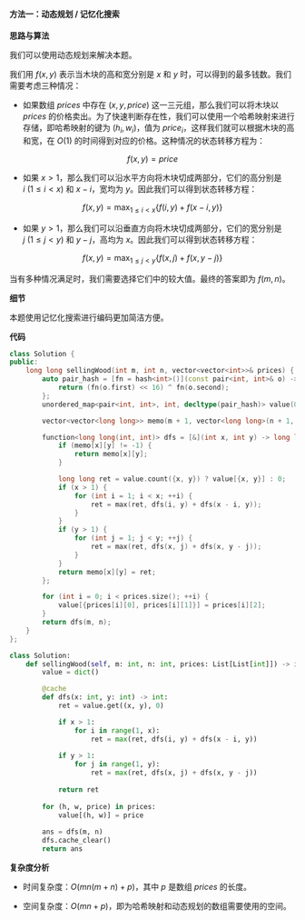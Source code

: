 #### 方法一：动态规划 / 记忆化搜索

**思路与算法**

我们可以使用动态规划来解决本题。

我们用 $f(x, y)$ 表示当木块的高和宽分别是 $x$ 和 $y$ 时，可以得到的最多钱数。我们需要考虑三种情况：

- 如果数组 $\textit{prices}$ 中存在 $(x, y, \textit{price})$ 这一三元组，那么我们可以将木块以 $\textit{prices}$ 的价格卖出。为了快速判断存在性，我们可以使用一个哈希映射来进行存储，即哈希映射的键为 $(h_i, w_i)$，值为 $\textit{price}_i$，这样我们就可以根据木块的高和宽，在 $O(1)$ 的时间得到对应的价格。这种情况的状态转移方程为：

$$
f(x, y) = \textit{price}
$$

- 如果 $x>1$，那么我们可以沿水平方向将木块切成两部分，它们的高分别是 $i~(1 \leq i < x)$ 和 $x-i$，宽均为 $y$。因此我们可以得到状态转移方程：

$$
f(x, y) = \max_{1 \leq i < x} \big\{ f(i, y) + f(x-i, y) \big\}
$$

- 如果 $y>1$，那么我们可以沿垂直方向将木块切成两部分，它们的宽分别是 $j~(1 \leq j < y)$ 和 $y-j$，高均为 $x$。因此我们可以得到状态转移方程：

$$
f(x, y) = \max_{1 \leq j < y} \big\{ f(x, j) + f(x, y-j) \big\}
$$

当有多种情况满足时，我们需要选择它们中的较大值。最终的答案即为 $f(m, n)$。

**细节**

本题使用记忆化搜索进行编码更加简洁方便。

**代码**

```C++ [sol1-C++]
class Solution {
public:
    long long sellingWood(int m, int n, vector<vector<int>>& prices) {
        auto pair_hash = [fn = hash<int>()](const pair<int, int>& o) -> size_t {
            return (fn(o.first) << 16) ^ fn(o.second);
        };
        unordered_map<pair<int, int>, int, decltype(pair_hash)> value(0, pair_hash);

        vector<vector<long long>> memo(m + 1, vector<long long>(n + 1, -1));

        function<long long(int, int)> dfs = [&](int x, int y) -> long long {
            if (memo[x][y] != -1) {
                return memo[x][y];
            }

            long long ret = value.count({x, y}) ? value[{x, y}] : 0;
            if (x > 1) {
                for (int i = 1; i < x; ++i) {
                    ret = max(ret, dfs(i, y) + dfs(x - i, y));
                }
            }
            if (y > 1) {
                for (int j = 1; j < y; ++j) {
                    ret = max(ret, dfs(x, j) + dfs(x, y - j));
                }
            }
            return memo[x][y] = ret;
        };

        for (int i = 0; i < prices.size(); ++i) {
            value[{prices[i][0], prices[i][1]}] = prices[i][2];
        }
        return dfs(m, n);
    }
};
```

```Python [sol1-Python3]
class Solution:
    def sellingWood(self, m: int, n: int, prices: List[List[int]]) -> int:
        value = dict()

        @cache
        def dfs(x: int, y: int) -> int:
            ret = value.get((x, y), 0)

            if x > 1:
                for i in range(1, x):
                    ret = max(ret, dfs(i, y) + dfs(x - i, y))
            
            if y > 1:
                for j in range(1, y):
                    ret = max(ret, dfs(x, j) + dfs(x, y - j))
            
            return ret
        
        for (h, w, price) in prices:
            value[(h, w)] = price
        
        ans = dfs(m, n)
        dfs.cache_clear()
        return ans
```

**复杂度分析**

- 时间复杂度：$O(mn(m+n)+p)$，其中 $p$ 是数组 $\textit{prices}$ 的长度。

- 空间复杂度：$O(mn+p)$，即为哈希映射和动态规划的数组需要使用的空间。